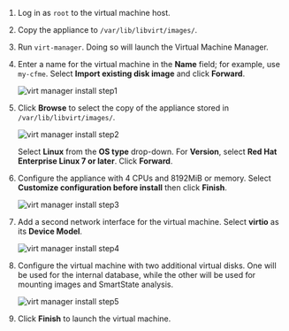 1.  Log in as `root` to the virtual machine host.

2.  Copy the appliance to `/var/lib/libvirt/images/`.

3.  Run `virt-manager`. Doing so will launch the Virtual Machine
    Manager.

4.  Enter a name for the virtual machine in the **Name** field; for
    example, use `my-cfme`. Select **Import existing disk image** and
    click **Forward**.

    ![virt manager install
    step1](../images/virt-manager-install-step1.png)

5.  Click **Browse** to select the copy of the appliance stored in
    `/var/lib/libvirt/images/`.

    ![virt manager install
    step2](../images/virt-manager-install-step2.png)

    Select **Linux** from the **OS type** drop-down. For **Version**,
    select **Red Hat Enterprise Linux 7 or later**. Click **Forward**.

6.  Configure the appliance with 4 CPUs and 8192MiB or memory. Select
    **Customize configuration before install** then click **Finish**.

    ![virt manager install
    step3](../images/virt-manager-install-step3.png)

7.  Add a second network interface for the virtual machine. Select
    **virtio** as its **Device Model**.

    ![virt manager install
    step4](../images/virt-manager-install-step4.png)

8.  Configure the virtual machine with two additional virtual disks. One
    will be used for the internal database, while the other will be used for
    mounting images and SmartState analysis.

    ![virt manager install
    step5](../images/virt-manager-install-step5.png)

9.  Click **Finish** to launch the virtual machine.
